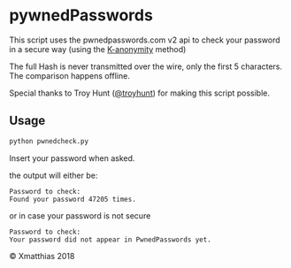 # pywnedPasswords

This script uses the pwnedpasswords.com v2 api to check your password in
a secure way (using the [K-anonymity](https://en.wikipedia.org/wiki/K-anonymity) method)

The full Hash is never transmitted over the wire, only the first 5 characters.
The comparison happens offline.

Special thanks to Troy Hunt ([@troyhunt](https://twitter.com/troyhunt)) for making this script possible.

## Usage

``` bash
python pwnedcheck.py
```

Insert your password when asked.

the output will either be:

```
Password to check: 
Found your password 47205 times.
```

or in case your password is not secure

```
Password to check: 
Your password did not appear in PwnedPasswords yet.
```

© Xmatthias 2018
